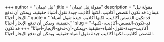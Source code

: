 +++
author = "نيل غيمان"
title = "مقولة نيل غيمان"
description = "مقولة نيل غيمان: قد تكون القصص أكاذيب، لكنها أكاذيب جيدة تقول أشياء حقيقية، ويمكن أن تدفع الإيجار أحيانًا."
quote = '''قد تكون القصص أكاذيب، لكنها أكاذيب جيدة تقول أشياء حقيقية، ويمكن أن تدفع الإيجار أحيانًا.'''
slug = "قد-تكون-القصص-أكاذيب،-لكنها-أكاذيب-جيدة-تقول-أشياء-حقيقية،-ويمكن-أن-تدفع-الإيجار-أحيانًا"
+++
قد تكون القصص أكاذيب، لكنها أكاذيب جيدة تقول أشياء حقيقية، ويمكن أن تدفع الإيجار أحيانًا.
